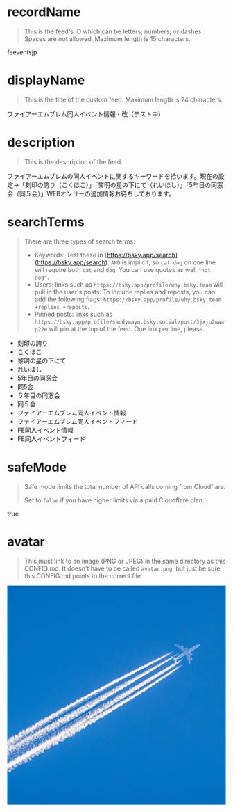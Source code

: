 
# recordName

> This is the feed's ID which can be letters, numbers, or dashes. Spaces are not allowed. Maximum length is 15 characters.

feeventsjp

# displayName

> This is the title of the custom feed. Maximum length is 24 characters.

ファイアーエムブレム同人イベント情報・改（テスト中）

# description

> This is the description of the feed.

ファイアーエムブレムの同人イベントに関するキーワードを拾います。現在の設定→「刻印の誇り（こくほこ）」「黎明の星の下にて（れいほし）」「5年目の同窓会（同５会）」WEBオンリーの追加情報お待ちしております。

# searchTerms

> There are three types of search terms:
>
> - Keywords: Test these in [https://bsky.app/search](https://bsky.app/search). `AND` is implicit, so `cat dog` on one line will require both `cat` and `dog`. You can use quotes as well `"hot dog"`.
> - Users: links such as `https://bsky.app/profile/why.bsky.team` will pull in the user's posts. To include replies and reposts, you can add the following flags: `https://bsky.app/profile/why.bsky.team +replies +reposts`.
> - Pinned posts: links such as `https://bsky.app/profile/saddymayo.bsky.social/post/3jxju2wwap22e` will pin at the top of the feed. One link per line, please.

- 刻印の誇り
- こくほこ
- 黎明の星の下にて
- れいほし
- 5年目の同窓会
- 同5会
- ５年目の同窓会
- 同５会
- ファイアーエムブレム同人イベント情報
- ファイアーエムブレム同人イベントフィード
- FE同人イベント情報
- FE同人イベントフィード

# safeMode

> Safe mode limits the total number of API calls coming from Cloudflare.
>
> Set to `false` if you have higher limits via a paid Cloudflare plan.

true

# avatar

> This must link to an image (PNG or JPEG) in the same directory as this CONFIG.md. It doesn't have to be called `avatar.png`, but just be sure this CONFIG.md points to the correct file.

![](avatar.png)
